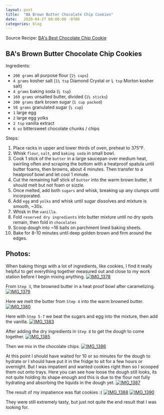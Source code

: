 ```yaml
---
layout: post
title:  "BA Brown Butter Chocolate Chip Cookies"
date:   2020-04-27 00:00:00 -0700
categories: blog
---
```


Source Recipe: [BA's Best Chocolate Chip Cookie](https://www.bonappetit.com/recipe/bas-best-chocolate-chip-cookies)


BA's Brown Butter Chocolate Chip Cookies
- 

Ingredients:
- `200 grams` all purpose flour (`1½ cups`)
- `4 grams` kosher salt (`1¼ tsp` Diamond Crystal or `¾ tsp` Morton kosher salt)
- `4 grams` baking soda (`¾ tsp`)
- `169 grams` unsalted butter, divided (`1½ sticks`)
- `200 grams` dark brown sugar (`1 cup packed`)
- `50 grams` granulated sugar (`¼ cup`)
- `1` large egg
- `2` large egg yolks
- `2 tsp` vanilla extract
- `6 oz` bittersweet chocolate chunks / chips

Steps:
1. Place racks in upper and lower thirds of oven, preheat to 375℉.
2. Whisk `flour`, `salt`, and `baking soda` in small bowl.
3. Cook 1 stick of the `butter` in a large saucepan over medium heat, swirling often
and scraping the bottom with a heatproof spatula until butter foams, then browns,
about 4 minutes. Then transfer to a heatproof bowl and let cool 1 minute. 
4. Cut the remaining half stick of `butter` into the warm brown butter, it should melt but not foam or sizzle.
5. Once melted, add both `sugars` and whisk, breaking up any clumps until incorporated. 
6. Add `egg` and `yolks` and whisk until sugar dissolves and mixture is smooth, ~30s. 
7. Whisk in the `vanilla`.
8. Fold `reserved dry ingredients` into butter mixture until no dry spots remain, then fold in `chocolates`
9. Scoop dough into ~16 balls on parchment lined baking sheets.
10. Bake for 8-10 minutes until deep golden brown and firm around the edges. 


Photos:
-

When baking things with a lot of ingredients, like cookies, I find it really helpful to get everything together measured 
out and close to my work station before I begin mixing anything.
<a data-flickr-embed="true" href="https://www.flickr.com/photos/188265593@N07/49852809002/in/datetaken-public/" title="IMG_1378"><img src="https://live.staticflickr.com/65535/49852809002_2470bb796e_c.jpg" alt="IMG_1378"></a><script async src="//embedr.flickr.com/assets/client-code.js" charset="utf-8"></script>

From `Step 3`, the browned butter in a heat proof bowl after caramelizing. 
<a data-flickr-embed="true" href="https://www.flickr.com/photos/188265593@N07/49851973608/in/datetaken-public/" title="IMG_1379"><img src="https://live.staticflickr.com/65535/49851973608_c1a91b5f90_c.jpg" alt="IMG_1379"></a><script async src="//embedr.flickr.com/assets/client-code.js" charset="utf-8"></script>

Here we melt the butter from `Step 4` into the warm browned butter.
<a data-flickr-embed="true" href="https://www.flickr.com/photos/188265593@N07/49852808897/in/datetaken-public/" title="IMG_1380"><img src="https://live.staticflickr.com/65535/49852808897_b591bfa368_c.jpg" alt="IMG_1380"></a><script async src="//embedr.flickr.com/assets/client-code.js" charset="utf-8"></script>

Here with `Step 5-7` we beat the sugars and egg into the mixture, then add the vanilla. 
<a data-flickr-embed="true" href="https://www.flickr.com/photos/188265593@N07/49851973273/in/datetaken-public/" title="IMG_1383"><img src="https://live.staticflickr.com/65535/49851973273_3f34bee2a4_c.jpg" alt="IMG_1383"></a><script async src="//embedr.flickr.com/assets/client-code.js" charset="utf-8"></script>


After adding the dry ingredients in `Step 8` to get the dough to come together.
<a data-flickr-embed="true" href="https://www.flickr.com/photos/188265593@N07/49851973038/in/datetaken-public/" title="IMG_1385"><img src="https://live.staticflickr.com/65535/49851973038_9675492afe_c.jpg" alt="IMG_1385"></a><script async src="//embedr.flickr.com/assets/client-code.js" charset="utf-8"></script>

Then we mix in the chocolate chips.
<a data-flickr-embed="true" href="https://www.flickr.com/photos/188265593@N07/49852808127/in/datetaken-public/" title="IMG_1386"><img src="https://live.staticflickr.com/65535/49852808127_c0f8803af6_c.jpg" alt="IMG_1386"></a><script async src="//embedr.flickr.com/assets/client-code.js" charset="utf-8"></script>

At this point I should have waited for 10 or so minutes for the dough to hydrate or I should have put it in the fridge to 
sit for a few hours or overnight. But I was impatient and wanted cookies right then so I scooped them out onto trays.
Here you can see how loose the dough still looks, its not quite holding its shape enough and this is due to the flour not 
fully hydrating and absorbing the liquids in the dough yet.
<a data-flickr-embed="true" href="https://www.flickr.com/photos/188265593@N07/49851972548/in/datetaken-public/" title="IMG_1387"><img src="https://live.staticflickr.com/65535/49851972548_936ca71c05_c.jpg" alt="IMG_1387"></a><script async src="//embedr.flickr.com/assets/client-code.js" charset="utf-8"></script>

The result of my impatience was flat cookies :(
<a data-flickr-embed="true" href="https://www.flickr.com/photos/188265593@N07/49852808012/in/datetaken-public/" title="IMG_1388"><img src="https://live.staticflickr.com/65535/49852808012_8fdce11ff1_c.jpg" alt="IMG_1388"></a><script async src="//embedr.flickr.com/assets/client-code.js" charset="utf-8"></script>
<a data-flickr-embed="true" href="https://www.flickr.com/photos/188265593@N07/49852807882/in/datetaken-public/" title="IMG_1390"><img src="https://live.staticflickr.com/65535/49852807882_3f15f97207_c.jpg" alt="IMG_1390"></a><script async src="//embedr.flickr.com/assets/client-code.js" charset="utf-8"></script>

They were still extremely tasty, but just not quite the end result that I was looking for. 